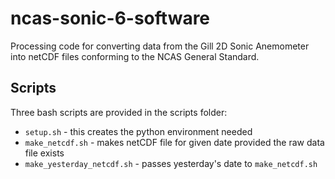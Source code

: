 # ncas-sonic-6-software

Processing code for converting data from the Gill 2D Sonic Anemometer into netCDF files conforming to the NCAS General Standard.

## Scripts

Three bash scripts are provided in the scripts folder:
* `setup.sh` - this creates the python environment needed
* `make_netcdf.sh` - makes netCDF file for given date provided the raw data file exists
* `make_yesterday_netcdf.sh` - passes yesterday's date to `make_netcdf.sh`

